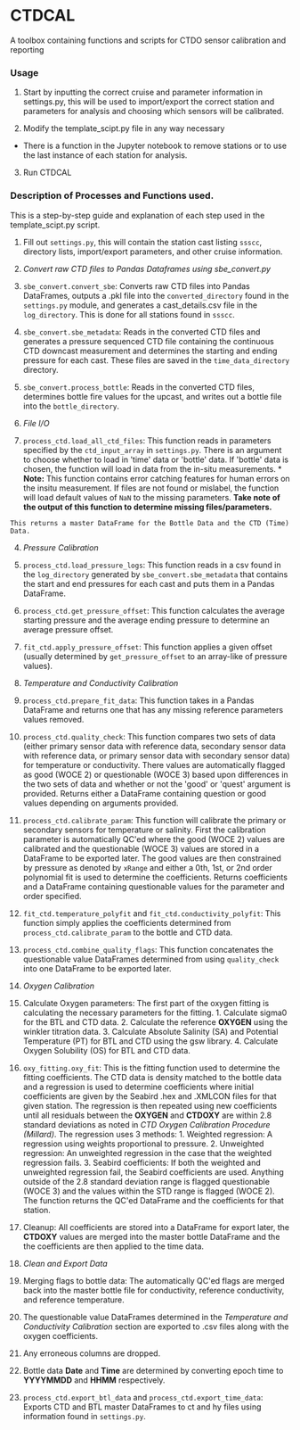# CTDCAL

A toolbox containing functions and scripts for CTDO sensor calibration and reporting

### Usage

1. Start by inputting the correct cruise and parameter information in settings.py,
this will be used to import/export the correct station and parameters for analysis and choosing which sensors will be calibrated.

2. Modify the template_scipt.py file in any way necessary
  * There is a function in the Jupyter notebook to remove stations or to use the last instance of each station for analysis.

3. Run CTDCAL

### Description of Processes and Functions used.

This is a step-by-step guide and explanation of each step used in the template_scipt.py script.

1. Fill out `settings.py`, this will contain the station cast listing `ssscc`, directory lists, import/export parameters, and other cruise information.

2. *Convert raw CTD files to Pandas Dataframes using sbe_convert.py*

  1. `sbe_convert.convert_sbe`: Converts raw CTD files into Pandas DataFrames, outputs a .pkl file into the `converted_directory` found in the `settings.py` module, and generates a cast_details.csv file in the `log_directory`. This is done for all stations found in `ssscc`.

  2. `sbe_convert.sbe_metadata`: Reads in the converted CTD files and generates a pressure sequenced CTD file containing the continuous CTD downcast measurement and determines the starting and ending pressure for each cast. These files are saved in the `time_data_directory` directory.

  3. `sbe_convert.process_bottle`: Reads in the converted CTD files, determines bottle fire values for the upcast, and writes out a bottle file into the `bottle_directory`.

3. *File I/O*

  1. `process_ctd.load_all_ctd_files`: This function reads in parameters specified by the `ctd_input_array` in `settings.py`. There is an argument to choose whether to load in 'time' data or 'bottle' data. If 'bottle' data is chosen, the function will load in data from the in-situ measurements.
    * **Note:** This function contains error catching features for human errors on the insitu measurement. If files are not found or mislabel, the function will load default values of `NaN` to the missing parameters. **Take note of the output of this function to determine missing files/parameters.**

    This returns a master DataFrame for the Bottle Data and the CTD (Time) Data.

4. *Pressure Calibration*

  1. `process_ctd.load_pressure_logs`: This function reads in a csv found in the `log_directory` generated by `sbe_convert.sbe_metadata` that contains the start and end pressures for each cast and puts them in a Pandas DataFrame.

  2. `process_ctd.get_pressure_offset`: This function calculates the average starting pressure and the average ending pressure to determine an average pressure offset.

  3. `fit_ctd.apply_pressure_offset`: This function applies a given offset (usually determined by `get_pressure_offset` to an array-like of pressure values).

5. *Temperature and Conductivity Calibration*

  1. `process_ctd.prepare_fit_data`: This function takes in a Pandas DataFrame and returns one that has any missing reference parameters values removed.

  2. `process_ctd.quality_check`: This function compares two sets of data (either primary sensor data with reference data, secondary sensor data with reference data, or primary sensor data with secondary sensor data) for temperature or conductivity. There values are automatically flagged as good (WOCE 2) or questionable (WOCE 3) based upon differences in the two sets of data and whether or not the 'good' or 'quest' argument is provided. Returns either a DataFrame containing question or good values depending on arguments provided.

  3. `process_ctd.calibrate_param`: This function will calibrate the primary or secondary sensors for temperature or salinity. First the calibration parameter is automatically QC'ed where the good (WOCE 2) values are calibrated and the questionable (WOCE 3) values are stored in a DataFrame to be exported later. The good values are then constrained by pressure as denoted by `xRange` and either a 0th, 1st, or 2nd order polynomial fit is used to determine the coefficients. Returns coefficients and a DataFrame containing questionable values for the parameter and order specified.

  4. `fit_ctd.temperature_polyfit` and `fit_ctd.conductivity_polyfit`: This function simply applies the coefficients determined from `process_ctd.calibrate_param` to the bottle and CTD data.

  5. `process_ctd.combine_quality_flags`: This function concatenates the questionable value DataFrames determined from using `quality_check` into one DataFrame to be exported later.

6. *Oxygen Calibration*

  1. Calculate Oxygen parameters: The first part of the oxygen fitting is calculating the necessary parameters for the fitting.
    1. Calculate sigma0 for the BTL and CTD data.
    2. Calculate the reference **OXYGEN** using the winkler titration data.
    3. Calculate Absolute Salinity (SA) and Potential Temperature (PT) for BTL and CTD  using the gsw library.
    4. Calculate Oxygen Solubility (OS) for BTL and CTD data.

  2. `oxy_fitting.oxy_fit`: This is the fitting function used to determine the fitting coefficients. The CTD data is density matched to the bottle data and a regression is used to determine coefficients where initial coefficients are given by the Seabird .hex and .XMLCON files for that given station. The regression is then repeated using new coefficients until all residuals between the **OXYGEN** and **CTDOXY** are within 2.8 standard deviations as noted in *CTD Oxygen Calibration Procedure (Millard)*. The regression uses 3 methods:
    1. Weighted regression: A regression using weights proportional to pressure.
    2. Unweighted regression: An unweighted regression in the case that the weighted regression fails.
    3. Seabird coefficients: If both the weighted and unweighted regression fail, the Seabird coefficients are used.
  Anything outside of the 2.8 standard deviation range is flagged questionable (WOCE 3) and the values within the STD range is flagged (WOCE 2).
  The function returns the QC'ed DataFrame and the coefficients for that station.

  3. Cleanup: All coefficients are stored into a DataFrame for export later, the **CTDOXY** values are merged into the master bottle DataFrame and the the coefficients are then applied to the time data.

7. *Clean and Export Data*

  1. Merging flags to bottle data: The automatically QC'ed flags are merged back into the master bottle file for conductivity, reference conductivity, and reference temperature.

  2. The questionable value DataFrames determined in the *Temperature and Conductivity Calibration* section are exported to .csv files along with the oxygen coefficients.

  3. Any erroneous columns are dropped.

  4. Bottle data **Date** and **Time** are determined by converting epoch time to **YYYYMMDD** and **HHMM** respectively.

  5. `process_ctd.export_btl_data` and `process_ctd.export_time_data`: Exports CTD and BTL master DataFrames to ct and hy files using information found in `settings.py`.
